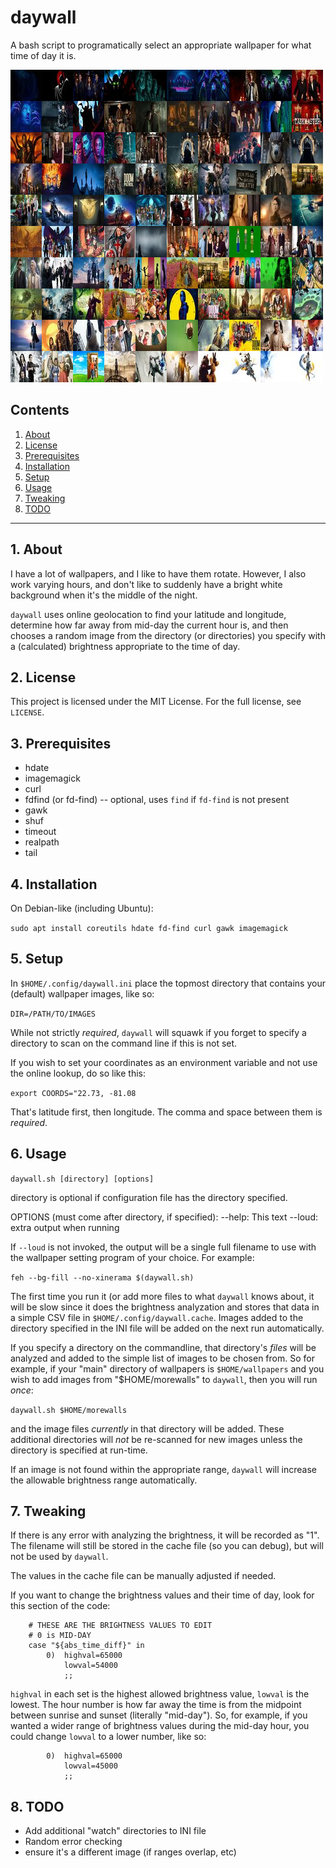 # daywall

A bash script to programatically select an appropriate wallpaper for what time of day it is. 

![Example of images](https://github.com/uriel1998/daywall/blob/1b568e9782630c89d90db898fdbec246b7a7442c/out.jpg)

## Contents
 1. [About](#1-about)
 2. [License](#2-license)
 3. [Prerequisites](#3-prerequisites)
 4. [Installation](#4-installation)
 5. [Setup](#5-setup)
 6. [Usage](#6-usage)
 7. [Tweaking](#7-tweaking) 
 8. [TODO](#8-todo)

***

## 1. About

I have a lot of wallpapers, and I like to have them rotate. However, I also work 
varying hours, and don't like to suddenly have a bright white background when it's 
the middle of the night. 

`daywall` uses online geolocation to find your latitude and longitude, determine 
how far away from mid-day the current hour is, and then chooses a random image from 
the directory (or directories) you specify with a (calculated) brightness 
appropriate to the time of day.

## 2. License

This project is licensed under the MIT License. For the full license, see `LICENSE`.

## 3. Prerequisites

* hdate
* imagemagick
* curl
* fdfind (or fd-find) -- optional, uses `find` if `fd-find` is not present
* gawk
* shuf
* timeout
* realpath
* tail

## 4. Installation

On Debian-like (including Ubuntu):

`sudo apt install coreutils hdate fd-find curl gawk imagemagick`

## 5. Setup

In `$HOME/.config/daywall.ini` place the topmost directory that contains your 
(default) wallpaper images, like so:

`DIR=/PATH/TO/IMAGES`

While not strictly *required*, `daywall` will squawk if you forget to specify a 
directory to scan on the command line if this is not set.

If you wish to set your coordinates as an environment variable and not use the 
online lookup, do so like this:

`export COORDS="22.73, -81.08`

That's latitude first, then longitude. The comma and space between them is *required*.

## 6. Usage

`daywall.sh [directory] [options]`

directory is optional if configuration file has the directory specified.

OPTIONS (must come after directory, if specified):
--help: This text
--loud: extra output when running

If `--loud` is not invoked, the output will be a single full filename to use with 
the wallpaper setting program of your choice. For example:

`feh --bg-fill --no-xinerama $(daywall.sh)`

The first time you run it (or add more files to what `daywall` knows about, it 
will be slow since it does the brightness analyzation and stores that data in a 
simple CSV file in `$HOME/.config/daywall.cache`.  Images added to the directory 
specified in the INI file will be added on the next run automatically. 

If you specify a directory on the commandline, that directory's *files* will be 
analyzed and added to the simple list of images to be chosen from.  So for example, 
if your "main" directory of wallpapers is `$HOME/wallpapers` and you wish to add
images from "$HOME/morewalls" to `daywall`, then you will run *once*:

`daywall.sh $HOME/morewalls`

and the image files *currently* in that directory will be added. These additional 
directories will *not* be re-scanned for new images unless the directory is specified 
at run-time.

If an image is not found within the appropriate range, `daywall` will increase the 
allowable brightness range automatically.

## 7. Tweaking

If there is any error with analyzing the brightness, it will be recorded as "1". 
The filename will still be stored in the cache file (so you can debug), but will 
not be used by `daywall`.  

The values in the cache file can be manually adjusted if needed.

If you want to change the brightness values and their time of day, look for this
section of the code:
```
    # THESE ARE THE BRIGHTNESS VALUES TO EDIT
    # 0 is MID-DAY
    case "${abs_time_diff}" in
        0)  highval=65000    
            lowval=54000
            ;;
```

`highval` in each set is the highest allowed brightness value, `lowval` is the lowest. 
The hour number is how far away the time is from the midpoint between sunrise and 
sunset (literally "mid-day").  So, for example, if you wanted a wider range of 
brightness values during the mid-day hour, you could change `lowval` to a lower 
number, like so:

```
        0)  highval=65000    
            lowval=45000
            ;;
```            

## 8. TODO
 
* Add additional "watch" directories to INI file
* Random error checking
* ensure it's a different image (if ranges overlap, etc)
